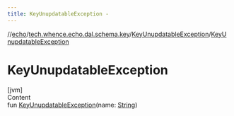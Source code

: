 ```yaml
---
title: KeyUnupdatableException -
---
```

//[echo](../../index.md)/[tech.whence.echo.dal.schema.key](../index.md)/[KeyUnupdatableException](index.md)/[KeyUnupdatableException](-key-unupdatable-exception.md)



# KeyUnupdatableException  
[jvm]  
Content  
fun [KeyUnupdatableException](-key-unupdatable-exception.md)(name: [String](https://kotlinlang.org/api/latest/jvm/stdlib/kotlin/-string/index.html))  



